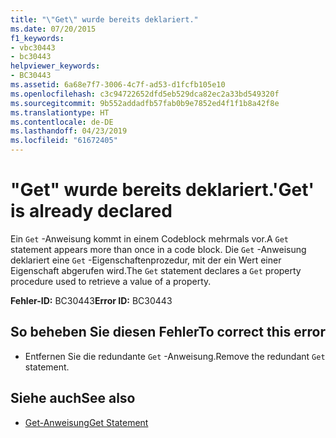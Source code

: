 ```yaml
---
title: "\"Get\" wurde bereits deklariert."
ms.date: 07/20/2015
f1_keywords:
- vbc30443
- bc30443
helpviewer_keywords:
- BC30443
ms.assetid: 6a68e7f7-3006-4c7f-ad53-d1fcfb105e10
ms.openlocfilehash: c3c94722652dfd5eb529dca82ec2a33bd549320f
ms.sourcegitcommit: 9b552addadfb57fab0b9e7852ed4f1f1b8a42f8e
ms.translationtype: HT
ms.contentlocale: de-DE
ms.lasthandoff: 04/23/2019
ms.locfileid: "61672405"
---
```

# <a name="get-is-already-declared"></a><span data-ttu-id="e62d6-102">"Get" wurde bereits deklariert.</span><span class="sxs-lookup"><span data-stu-id="e62d6-102">'Get' is already declared</span></span>
<span data-ttu-id="e62d6-103">Ein `Get` -Anweisung kommt in einem Codeblock mehrmals vor.</span><span class="sxs-lookup"><span data-stu-id="e62d6-103">A `Get` statement appears more than once in a code block.</span></span> <span data-ttu-id="e62d6-104">Die `Get` -Anweisung deklariert eine `Get` -Eigenschaftenprozedur, mit der ein Wert einer Eigenschaft abgerufen wird.</span><span class="sxs-lookup"><span data-stu-id="e62d6-104">The `Get` statement declares a `Get` property procedure used to retrieve a value of a property.</span></span>  
  
 <span data-ttu-id="e62d6-105">**Fehler-ID:** BC30443</span><span class="sxs-lookup"><span data-stu-id="e62d6-105">**Error ID:** BC30443</span></span>  
  
## <a name="to-correct-this-error"></a><span data-ttu-id="e62d6-106">So beheben Sie diesen Fehler</span><span class="sxs-lookup"><span data-stu-id="e62d6-106">To correct this error</span></span>  
  
- <span data-ttu-id="e62d6-107">Entfernen Sie die redundante `Get` -Anweisung.</span><span class="sxs-lookup"><span data-stu-id="e62d6-107">Remove the redundant `Get` statement.</span></span>  
  
## <a name="see-also"></a><span data-ttu-id="e62d6-108">Siehe auch</span><span class="sxs-lookup"><span data-stu-id="e62d6-108">See also</span></span>

- [<span data-ttu-id="e62d6-109">Get-Anweisung</span><span class="sxs-lookup"><span data-stu-id="e62d6-109">Get Statement</span></span>](../../visual-basic/language-reference/statements/get-statement.md)
